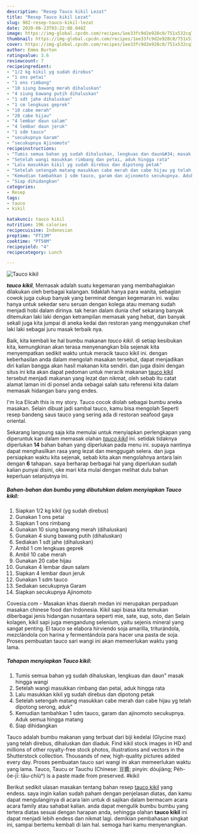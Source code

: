 ```yaml
---
description: "Resep Tauco kikil Lezat"
title: "Resep Tauco kikil Lezat"
slug: 982-resep-tauco-kikil-lezat
date: 2020-06-23T03:22:08.048Z
image: https://img-global.cpcdn.com/recipes/1ee33fc9d2e928c0/751x532cq70/tauco-kikil-foto-resep-utama.jpg
thumbnail: https://img-global.cpcdn.com/recipes/1ee33fc9d2e928c0/751x532cq70/tauco-kikil-foto-resep-utama.jpg
cover: https://img-global.cpcdn.com/recipes/1ee33fc9d2e928c0/751x532cq70/tauco-kikil-foto-resep-utama.jpg
author: Emma Burton
ratingvalue: 3.6
reviewcount: 7
recipeingredient:
- "1/2 kg kikil yg sudah direbus"
- "1 ons petai"
- "1 ons rimbang"
- "10 siung bawang merah dihaluskan"
- "4 siung bawang putih dihaluskan"
- "1 sdt jahe dihaluskan"
- "1 cm lengkuas geprek"
- "10 cabe merah"
- "20 cabe hijau"
- "4 lembar daun salam"
- "4 lembar daun jeruk"
- "1 sdm tauco"
- "secukupnya Garam"
- "secukupnya Ajinomoto"
recipeinstructions:
- "Tumis semua bahan yg sudah dihaluskan, lengkuas dan daun&#34; masak hingga wangi"
- "Setelah wangi masukkan rimbang dan petai, aduk hingga rata"
- "Lalu masukkan kikil yg sudah direbus dan dipotong petak"
- "Setelah setengah matang masukkan cabe merah dan cabe hijau yg telah dipotong serong, aduk&#34;"
- "Kemudian tambahkan 1 sdm tauco, garam dan ajinomoto secukupnya. Aduk semua hingga matang"
- "Siap dihidangkan"
categories:
- Resep
tags:
- tauco
- kikil

katakunci: tauco kikil 
nutrition: 196 calories
recipecuisine: Indonesian
preptime: "PT13M"
cooktime: "PT50M"
recipeyield: "4"
recipecategory: Lunch

---
```



![Tauco kikil](https://img-global.cpcdn.com/recipes/1ee33fc9d2e928c0/751x532cq70/tauco-kikil-foto-resep-utama.jpg)

<b><i>tauco kikil</i></b>, Memasak adalah suatu kegemaran yang membahagiakan dilakukan oleh berbagai kalangan. tidaklah hanya para wanita, sebagian cowok juga cukup banyak yang berminat dengan kegemaran ini. walau hanya untuk sekedar seru seruan dengan kolega atau memang sudah menjadi hobi dalam dirinya. tak heran dalam dunia chef sekarang banyak ditemukan laki laki dengan ketrampilan memasak yang hebat, dan banyak sekali juga kita jumpai di aneka kedai dan restoran yang menggunakan chef laki laki sebagai juru masak terbaik nya.

Baik, kita kembali ke hal bumbu makanan <i>tauco kikil</i>. di setiap kesibukan kita, kemungkinan akan terasa menyenangkan bila sejenak kita menyempatkan sedikit waktu untuk meracik tauco kikil ini. dengan keberhasilan anda dalam mengolah masakan tersebut, dapat menjadikan diri kalian bangga akan hasil makanan kita sendiri. dan juga disini dengan situs ini kita akan dapat pedoman untuk meracik makanan <u>tauco kikil</u> tersebut menjadi makanan yang lezat dan nikmat, oleh sebab itu catat alamat laman ini di ponsel anda sebagai salah satu referensi kita dalam memasak hidangan baru yang endes.

I&#39;m Ica Elicah this is my story. Tauco cocok diolah sebagai bumbu aneka masakan. Selain dibuat jadi sambal tauco, kamu bisa mengolah Seperti resep bandeng saus tauco yang sering ada di restoran seafood gaya oriental.


Sekarang langsung saja kita memulai untuk menyiapkan perlengkapan yang diperuntuk kan dalam memasak olahan <u><i>tauco kikil</i></u> ini. setidak tidaknya diperlukan <b>14</b> bahan bahan yang diperlukan pada menu ini. supaya nantinya dapat menghasilkan rasa yang lezat dan menggugah selera. dan juga persiapkan waktu kita sejenak, sebab kita akan mengolahnya antara lain dengan <b>6</b> tahapan. saya berharap berbagai hal yang diperlukan sudah kalian punyai disini, oke mari kita mulai dengan melihat dulu bahan keperluan selanjutnya ini.

<!--inarticleads1-->

##### Bahan-bahan dan bumbu yang dibutuhkan dalam menyiapkan Tauco kikil:

1. Siapkan 1/2 kg kikil (yg sudah direbus)
1. Gunakan 1 ons petai
1. Siapkan 1 ons rimbang
1. Gunakan 10 siung bawang merah (dihaluskan)
1. Gunakan 4 siung bawang putih (dihaluskan)
1. Sediakan 1 sdt jahe (dihaluskan)
1. Ambil 1 cm lengkuas geprek
1. Ambil 10 cabe merah
1. Gunakan 20 cabe hijau
1. Gunakan 4 lembar daun salam
1. Siapkan 4 lembar daun jeruk
1. Gunakan 1 sdm tauco
1. Sediakan secukupnya Garam
1. Siapkan secukupnya Ajinomoto


Covesia.com - Masakan khas daerah medan ini merupakan perpaduan masakan chinese food dan Indonesia. Kikil sapi biasa kita temukan diberbagai jenis hidangan nusantara seperti mie, sate, sup, soto, dan Selain kolagen, kikil sapi juga mengandung selenium, yaitu sejenis mineral yang sangat penting. El tauco se elabora hirviendo soja amarilla, triturándola, mezclándola con harina y fermentándola para hacer una pasta de soja. Proses pembuatan tauco sari wangi ini akan memeerlukan waktu yang lama. 

<!--inarticleads2-->

##### Tahapan menyiapkan Tauco kikil:

1. Tumis semua bahan yg sudah dihaluskan, lengkuas dan daun&#34; masak hingga wangi
1. Setelah wangi masukkan rimbang dan petai, aduk hingga rata
1. Lalu masukkan kikil yg sudah direbus dan dipotong petak
1. Setelah setengah matang masukkan cabe merah dan cabe hijau yg telah dipotong serong, aduk&#34;
1. Kemudian tambahkan 1 sdm tauco, garam dan ajinomoto secukupnya. Aduk semua hingga matang
1. Siap dihidangkan


Tauco adalah bumbu makanan yang terbuat dari biji kedelai (Glycine max) yang telah direbus, dihaluskan dan diaduk. Find kikil stock images in HD and millions of other royalty-free stock photos, illustrations and vectors in the Shutterstock collection. Thousands of new, high-quality pictures added every day. Proses pembuatan tauco sari wangi ini akan memeerlukan waktu yang lama. Tauco, Taucu or Tauchu (Chinese: 豆醬; pinyin: dòujiàng; Pe̍h-ōe-jī: tāu-chiùⁿ) is a paste made from preserved. #kikil 

Berikut sedikit ulasan masakan tentang bahan resep <u>tauco kikil</u> yang endess. saya ingin kalian sudah paham dengan penjelasan diatas, dan kamu dapat mengulanginya di acara lain untuk di sajikan dalam bermacam acara acara family atau sahabat kalian. anda dapat mengulik bumbu bumbu yang tertera diatas sesuai dengan harapan anda, sehingga olahan <b>tauco kikil</b> ini dapat menjadi lebih endess dan nikmat lagi. demikian pembahasan singkat ini, sampai bertemu kembali di lain hal. semoga hari kamu menyenangkan.
